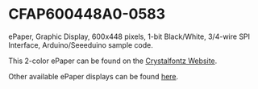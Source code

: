 # CFAP600448A0-0583
ePaper, Graphic Display, 600x448 pixels, 1-bit Black/White, 3/4-wire SPI Interface, Arduino/Seeeduino sample code.

This 2-color ePaper can be found on the [Crystalfontz Website](https://www.crystalfontz.com/product/CFAP600448A00583).

Other available ePaper displays can be found [here](https://www.crystalfontz.com/c/epaper-displays/519).